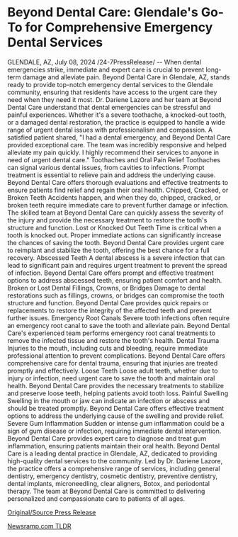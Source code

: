 # Beyond Dental Care: Glendale's Go-To for Comprehensive Emergency Dental Services

GLENDALE, AZ, July 08, 2024 /24-7PressRelease/ -- When dental emergencies strike, immediate and expert care is crucial to prevent long-term damage and alleviate pain. Beyond Dental Care in Glendale, AZ, stands ready to provide top-notch emergency dental services to the Glendale community, ensuring that residents have access to the urgent care they need when they need it most.  Dr. Dariene Lazore and her team at Beyond Dental Care understand that dental emergencies can be stressful and painful experiences. Whether it's a severe toothache, a knocked-out tooth, or a damaged dental restoration, the practice is equipped to handle a wide range of urgent dental issues with professionalism and compassion.  A satisfied patient shared, "I had a dental emergency, and Beyond Dental Care provided exceptional care. The team was incredibly responsive and helped alleviate my pain quickly. I highly recommend their services to anyone in need of urgent dental care."  Toothaches and Oral Pain Relief  Toothaches can signal various dental issues, from cavities to infections. Prompt treatment is essential to relieve pain and address the underlying cause. Beyond Dental Care offers thorough evaluations and effective treatments to ensure patients find relief and regain their oral health.  Chipped, Cracked, or Broken Teeth  Accidents happen, and when they do, chipped, cracked, or broken teeth require immediate care to prevent further damage or infection. The skilled team at Beyond Dental Care can quickly assess the severity of the injury and provide the necessary treatment to restore the tooth's structure and function.  Lost or Knocked Out Teeth  Time is critical when a tooth is knocked out. Proper immediate actions can significantly increase the chances of saving the tooth. Beyond Dental Care provides urgent care to reimplant and stabilize the tooth, offering the best chance for a full recovery.  Abscessed Teeth  A dental abscess is a severe infection that can lead to significant pain and requires urgent treatment to prevent the spread of infection. Beyond Dental Care offers prompt and effective treatment options to address abscessed teeth, ensuring patient comfort and health.  Broken or Lost Dental Fillings, Crowns, or Bridges  Damage to dental restorations such as fillings, crowns, or bridges can compromise the tooth structure and function. Beyond Dental Care provides quick repairs or replacements to restore the integrity of the affected teeth and prevent further issues.  Emergency Root Canals  Severe tooth infections often require an emergency root canal to save the tooth and alleviate pain. Beyond Dental Care's experienced team performs emergency root canal treatments to remove the infected tissue and restore the tooth's health.  Dental Trauma  Injuries to the mouth, including cuts and bleeding, require immediate professional attention to prevent complications. Beyond Dental Care offers comprehensive care for dental trauma, ensuring that injuries are treated promptly and effectively.  Loose Teeth  Loose adult teeth, whether due to injury or infection, need urgent care to save the tooth and maintain oral health. Beyond Dental Care provides the necessary treatments to stabilize and preserve loose teeth, helping patients avoid tooth loss.  Painful Swelling  Swelling in the mouth or jaw can indicate an infection or abscess and should be treated promptly. Beyond Dental Care offers effective treatment options to address the underlying cause of the swelling and provide relief.  Severe Gum Inflammation  Sudden or intense gum inflammation could be a sign of gum disease or infection, requiring immediate dental intervention. Beyond Dental Care provides expert care to diagnose and treat gum inflammation, ensuring patients maintain their oral health.  Beyond Dental Care is a leading dental practice in Glendale, AZ, dedicated to providing high-quality dental services to the community. Led by Dr. Dariene Lazore, the practice offers a comprehensive range of services, including general dentistry, emergency dentistry, cosmetic dentistry, preventive dentistry, dental implants, microneedling, clear aligners, Botox, and periodontal therapy. The team at Beyond Dental Care is committed to delivering personalized and compassionate care to patients of all ages. 

[Original/Source Press Release](https://www.24-7pressrelease.com/press-release/512314/beyond-dental-care-glendales-go-to-for-comprehensive-emergency-dental-services) 

[Newsramp.com TLDR](https://newsramp.com/None) 